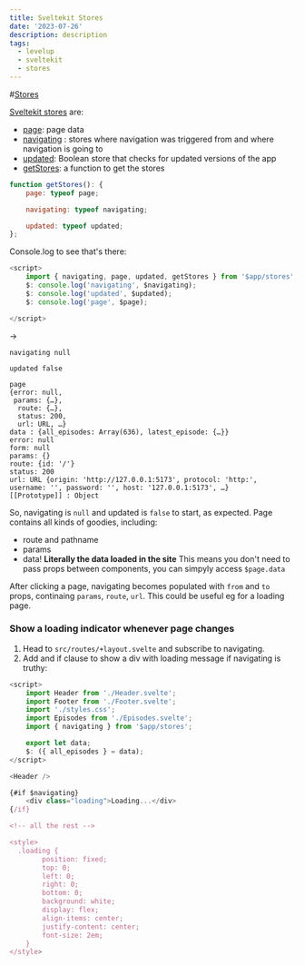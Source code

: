 ```yaml
---
title: Sveltekit Stores
date: '2023-07-26'
description: description
tags:
  - levelup
  - sveltekit
  - stores
---
```

#[Stores](https://levelup.video/tutorials/sveltekit/sveltekit-stores)

[Sveltekit stores](https://kit.svelte.dev/docs/modules#$app-stores) are:
- [page](https://kit.svelte.dev/docs/modules#$app-stores-page): page data
- [navigating](https://kit.svelte.dev/docs/modules#$app-stores-navigating) : stores where navigation was triggered from and where navigation is going to
- [updated](https://kit.svelte.dev/docs/modules#$app-stores-updated): Boolean store that checks for updated versions of the app
- [getStores](https://kit.svelte.dev/docs/modules#$app-stores-getstores): a function to get the stores

```javascript
function getStores(): {
    page: typeof page;

    navigating: typeof navigating;

    updated: typeof updated;
};
```


Console.log to see that's there:

```javascript
<script>
	import { navigating, page, updated, getStores } from '$app/stores';
	$: console.log('navigating', $navigating);
	$: console.log('updated', $updated);
	$: console.log('page', $page);

</script>

```

->

```
navigating null

updated false

page
{error: null,
 params: {…},
  route: {…},
  status: 200,
  url: URL, …}
data : {all_episodes: Array(636), latest_episode: {…}}
error: null
form: null
params: {}
route: {id: '/'}
status: 200
url: URL {origin: 'http://127.0.0.1:5173', protocol: 'http:', username: '', password: '', host: '127.0.0.1:5173', …}
[[Prototype]] : Object
```

So, navigating is `null` and updated is `false` to start, as expected.
Page contains all kinds of goodies, including:
- route and pathname
- params
- data! **Literally the data loaded in the site** This means you don't need to pass props between components, you can simpyly access `$page.data`

After clicking a page, navigating becomes populated with `from` and `to` props, continaing `params`, `route`, `url`. This could be useful eg for a loading page.

### Show a loading indicator whenever page changes
1. Head to `src/routes/+layout.svelte` and subscribe to navigating.
2. Add and if clause to show a div with loading message if navigating is truthy:

```javascript
<script>
	import Header from './Header.svelte';
	import Footer from './Footer.svelte';
	import './styles.css';
	import Episodes from './Episodes.svelte';
    import { navigating } from '$app/stores';

	export let data;
	$: ({ all_episodes } = data);
</script>

<Header />

{#if $navigating}
    <div class="loading">Loading...</div>
{/if}

<!-- all the rest -->

<style>
  .loading {
        position: fixed;
        top: 0;
        left: 0;
        right: 0;
        bottom: 0;
        background: white;
        display: flex;
        align-items: center;
        justify-content: center;
        font-size: 2em;
    }
</style>
```

